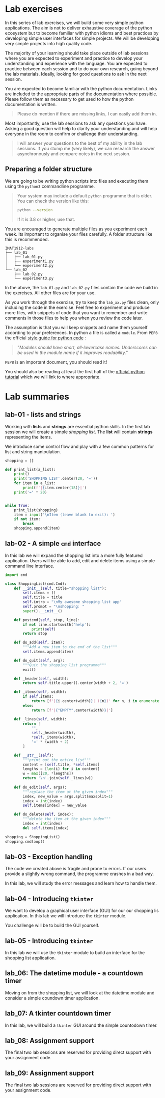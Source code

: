 # Lab exercises

In this series of lab exercises, we will build some very simple python applications.
The aim is not to deliver exhaustive coverage of the python ecosystem but to become familiar with python idioms and best practices by developing simple user interfaces for simple projects.
We will be developing very simple projects into high quality code.

The majority of your learning should take place outside of lab sessions where you are expected to experiment and practice to develop your understanding and experience with the language.
You are expected to practice between each session and to do your own research, going beyond the lab materials.
Ideally, looking for good questions to ask in the next session.

You are expected to become familiar with the python documentation.
Links are included to the appropriate parts of the documentation where possible.
Please follow them as necessary to get used to how the python documentation is written.

> Please do mention if there are missing links, I can easily add them in.

Most importantly, use the lab sessions to ask any questions you have.
Asking a good question will help to clarify your understanding and will help everyone in the room to confirm or challenge their understanding.

>I will answer your questions to the best of my ability in the lab sessions.
If you stump me (very likely), we can research the answer asynchronously and compare notes in the next session.

## Preparing a folder structure

We are going to be writing python scripts into files and executing them using the `python3` commandline programme.

>Your system may include a default `python` programme that is older.
>You can check the version like this:
>```bash
>python --version
>```
>If it is 3.8 or higher, use that.


You are encouraged to generate multiple files as you experiment each week.
Its important to organise your files carefully.
A folder structure like this is recommended.

```
IMAT1912-labs
├── lab_01
│   ├── lab_01.py
│   ├── experiment1.py
│   └── experiment2.py
└── lab_02
    ├── lab_02.py
    └── experiment3.py
```

In the above, the `lab_01.py` and `lab_02.py` files contain the code we build in the exercises.
All other files are for your use.

As you work through the exercise, try to keep the `lab_xx.py` files clean, only including the code in the exercise.
Feel free to experiment and produce more files, with snippets of code that you want to remember and write comments in those files to help you when you review the code later.

The assumption is that you will keep snippets and name them yourself according to your preferences.
In python a file is called a `module`.
From `PEP8` the official [style guide for python code](https://www.python.org/dev/peps/pep-0008/) : 
>*"Modules should have short, all-lowercase names. Underscores can be used in the module name if it improves readability."* 

`PEP8` is an important document, you should read it!

You should also be reading at least the first half of the [official python tutorial](https://docs.python.org/3/tutorial/index.html) which we will link to where appropriate.

# Lab summaries

## lab-01 - lists and strings

Working with **lists** and **strings** are essential python skills. 
In the first lab session we will create a simple *shopping list*.
The **list** will contain **strings** representing the items.

We introduce some control flow and play with a few common patterns for list and string manipulation.

```python
shopping = []

def print_list(a_list):
    print()
    print('SHOPPING LIST'.center(20, '='))
    for item in a_list:
        print(f'|{item.center(18)}|')
    print('=' * 20)


while True:
    print_list(shopping)
    item = input('\nItem (leave blank to exit): ')
    if not item:
        break
    shopping.append(item)
```

## lab-02 - A simple `cmd` interface

In this lab we will expand the shopping list into a more fully featured application.
Users will be able to add, edit and delete items using a simple command line interface.

```python
import cmd

class ShoppingList(cmd.Cmd):
    def __init__(self, title="shopping list"):
        self.items = []
        self.title = title
        self.intro = "\nMy awesome shopping list app"
        self.prompt = "\nshopping: "
        super().__init__()

    def postcmd(self, stop, line):
        if not line.startswith('help'):
            print(self)
        return stop

    def do_add(self, item):
        """Add a new item to the end of the list"""
        self.items.append(item)

    def do_quit(self, arg):
        """Quit the shopping list programme"""
        exit()

    def _header(self, width):
        return self.title.upper().center(width + 2, '=')

    def _items(self, width):
        if self.items:
            return [f'|{i.center(width)}| ({n})' for n, i in enumerate(self.items)]
        else:
            return [f'|{"EMPTY".center(width)}|']

    def _lines(self, width):
        return [
            "", 
            self._header(width), 
            *self._items(width), 
            '=' * (width + 2)
        ]

    def __str__(self):
        """print out the entire list"""
        content = [self.title, *self.items]
        lengths = [len(i) for i in content]
        w = max([20, *lengths])
        return '\n'.join(self._lines(w))
        
    def do_edit(self, args):
        """replace the item at the given index"""
        index, new_value = args.split(maxsplit=1)
        index = int(index)
        self.items[index] = new_value

    def do_delete(self, index):
        """delete the item at the given index"""
        index = int(index)
        del self.items[index]

shopping = ShoppingList()
shopping.cmdloop()
```

## lab-03 - Exception handling

The code we created above is fragile and prone to errors.
If our users provide a slightly wrong command, the programme crashes in a bad way.

In this lab, we will study the error messages and learn how to handle them.


## lab-04 - Introducing `tkinter`

We want to develop a graphical user interface (GUI) for our our shopping lis application.
In this lab we will introduce the `tkinter` module.

You challenge will be to build the GUI yourself.

## lab-05 - Introducing `tkinter`

In this lab we will use the `tkinter` module to build an interface for the shopping list application.

## lab_06: The datetime module - a countdown timer

Moving on from the shopping list, we will look at the datetime module and consider a simple coundown timer application.

## lab_07: A tkinter countdown timer

In this lab, we will build a `tkinter` GUI around the simple countodown timer.

## lab_08: Assignment support

The final two lab sessions are reserved for providing direct support with your assignment code. 

## lab_09: Assignment support

The final two lab sessions are reserved for providing direct support with your assignment code. 
